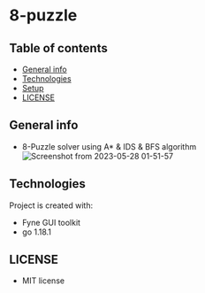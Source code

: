 # 8-puzzle

## Table of contents
* [General info](#general-info)
* [Technologies](#technologies)
* [Setup](#setup)
* [LICENSE](#LICENSE)

## General info
* 8-Puzzle solver using A* & IDS & BFS algorithm
![Screenshot from 2023-05-28 01-51-57](https://github.com/sarnik80/KeyValueStore/assets/78477303/312451e3-4f86-45d3-9fde-364d7cd6331b)




## Technologies
Project is created with:
* Fyne GUI toolkit
* go 1.18.1
 


 ## LICENSE

* MIT license




